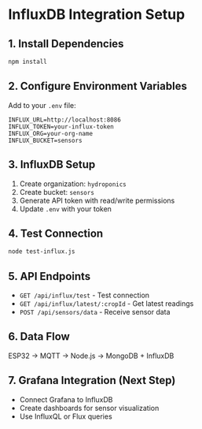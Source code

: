 # InfluxDB Integration Setup

## 1. Install Dependencies
```bash
npm install
```

## 2. Configure Environment Variables
Add to your `.env` file:
```
INFLUX_URL=http://localhost:8086
INFLUX_TOKEN=your-influx-token
INFLUX_ORG=your-org-name
INFLUX_BUCKET=sensors
```

## 3. InfluxDB Setup
1. Create organization: `hydroponics`
2. Create bucket: `sensors`
3. Generate API token with read/write permissions
4. Update `.env` with your token

## 4. Test Connection
```bash
node test-influx.js
```

## 5. API Endpoints
- `GET /api/influx/test` - Test connection
- `GET /api/influx/latest/:cropId` - Get latest readings
- `POST /api/sensors/data` - Receive sensor data

## 6. Data Flow
ESP32 → MQTT → Node.js → MongoDB + InfluxDB

## 7. Grafana Integration (Next Step)
- Connect Grafana to InfluxDB
- Create dashboards for sensor visualization
- Use InfluxQL or Flux queries